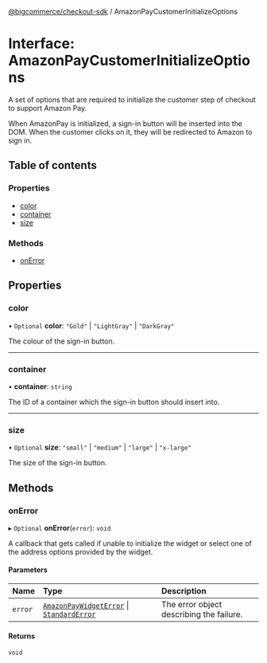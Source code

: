 [@bigcommerce/checkout-sdk](../README.md) / AmazonPayCustomerInitializeOptions

# Interface: AmazonPayCustomerInitializeOptions

A set of options that are required to initialize the customer step of
checkout to support Amazon Pay.

When AmazonPay is initialized, a sign-in button will be inserted into the
DOM. When the customer clicks on it, they will be redirected to Amazon to
sign in.

## Table of contents

### Properties

- [color](AmazonPayCustomerInitializeOptions.md#color)
- [container](AmazonPayCustomerInitializeOptions.md#container)
- [size](AmazonPayCustomerInitializeOptions.md#size)

### Methods

- [onError](AmazonPayCustomerInitializeOptions.md#onerror)

## Properties

### color

• `Optional` **color**: ``"Gold"`` \| ``"LightGray"`` \| ``"DarkGray"``

The colour of the sign-in button.

___

### container

• **container**: `string`

The ID of a container which the sign-in button should insert into.

___

### size

• `Optional` **size**: ``"small"`` \| ``"medium"`` \| ``"large"`` \| ``"x-large"``

The size of the sign-in button.

## Methods

### onError

▸ `Optional` **onError**(`error`): `void`

A callback that gets called if unable to initialize the widget or select
one of the address options provided by the widget.

#### Parameters

| Name | Type | Description |
| :------ | :------ | :------ |
| `error` | [`AmazonPayWidgetError`](AmazonPayWidgetError.md) \| [`StandardError`](../classes/StandardError.md) | The error object describing the failure. |

#### Returns

`void`
